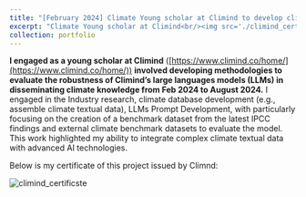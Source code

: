 ```yaml
---
title: "[February 2024] Climate Young scholar at Climind to develop climate large languages models"
excerpt: "Climate Young scholar at Climind<br/><img src='./climind_certificste.png'>"
collection: portfolio
---
```


**I engaged as a young scholar at Climind** ([https://www.climind.co/home/](https://www.climind.co/home/)) **involved developing methodologies to evaluate the robustness of Climind’s large languages models (LLMs) in disseminating climate knowledge from Feb 2024 to August 2024.** I engaged in the Industry research, climate database development (e.g., assemble climate textual data), LLMs Prompt Development, with particularly focusing on the creation of a benchmark dataset from the latest IPCC findings and external climate benchmark datasets to evaluate the model. This work highlighted my ability to integrate complex climate textual data with advanced AI technologies.

Below is my certificate of this project issued by Climnd:

![climind_certificste](../climind_certificste.png)
